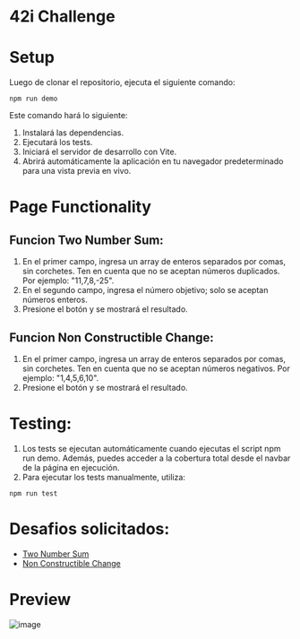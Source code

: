 # 42i Challenge

# Setup

Luego de clonar el repositorio, ejecuta el siguiente comando:
```
npm run demo
```
Este comando hará lo siguiente:

1. Instalará las dependencias.
1. Ejecutará los tests.
1. Iniciará el servidor de desarrollo con Vite.
1. Abrirá automáticamente la aplicación en tu navegador predeterminado para una vista previa en vivo.

# Page Functionality

## Funcion Two Number Sum:
1. En el primer campo, ingresa un array de enteros separados por comas, sin corchetes. Ten en cuenta que no se aceptan números duplicados. Por ejemplo: "11,7,8,-25".
1. En el segundo campo, ingresa el número objetivo; solo se aceptan números enteros.
1. Presione el botón y se mostrará el resultado.

## Funcion Non Constructible Change:
1. En el primer campo, ingresa un array de enteros separados por comas, sin corchetes. Ten en cuenta que no se aceptan números negativos. Por ejemplo: "1,4,5,6,10".
1. Presione el botón y se mostrará el resultado.

# Testing:

1. Los tests se ejecutan automáticamente cuando ejecutas el script npm run demo. Además, puedes acceder a la cobertura total desde el navbar de la página en ejecución.
 1. Para ejecutar los tests manualmente, utiliza:
```
npm run test
```
# Desafios solicitados:
- [Two Number Sum](https://42i.notion.site/Two-Number-Sum-83fced39cc3b4bb698c365fffa7b9444)
- [Non Constructible Change](https://42i.notion.site/Non-Constructible-Change-e423c9af05c64621a40bf9dcefee3930)

# Preview
![image](https://github.com/JRoccaMonti/42i-challenge/assets/)